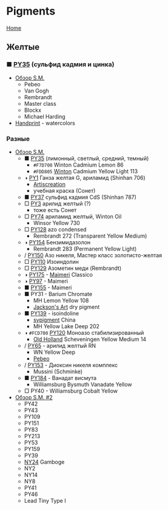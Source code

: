 # Pigments

[Home](/)

## Желтые

### ■ [PY35](https://www.violtan.com/color/ind_pigments.php?Lang=RU&Oper=CheckFindColor&Pigment=PY35) (сульфид кадмия и цинка)

* [Обзор S.M.](https://www.youtube.com/watch?v=oXCv1VhlYxg)
    - Pebeo
    - Van Gogh
    - Rembrandt
    - Master class
    - Blockx
    - Michael Harding
* [Handprint](https://www.handprint.com/HP/WCL/watery.html) - watercolors

### Разные

* [Обзор S.M.](https://www.youtube.com/watch?v=6A2miAGJ0QE)
    - ■ [PY35](https://www.violtan.com/color/ind_pigments.php?Lang=RU&Oper=CheckFindColor&Pigment=PY35) (лимонный, светлый, средний, темный)
        - `#F7D700` Winton Cadmium Lemon 86
        - `#FDD805` [Winton](https://www.winsornewton.com/na/paint/oil/winton-oil/) Cadmium Yellow Light 113
    - ◑ [PY1](https://www.violtan.com/color/ind_pigments.php?Lang=RU&Oper=CheckFindColor&Pigment=PY1) Ганза желтая G, ариламид (Shinhan 706)
        - [Artiscreation](https://www.artiscreation.com/yellow.html)
        - учебная краска (Сонет)
    - ■ [PY37](https://www.violtan.com/color/ind_pigments.php?Lang=RU&Oper=CheckFindColor&Pigment=PY37) сульфид кадмия CdS (Shinhan 787)
    - □ [PY3](https://www.violtan.com/color/ind_pigments.php?Lang=RU&Oper=CheckFindColor&Pigment=PY3) арилид желтый (?)
        - тоже есть Сонет
    - □ [PY74](https://www.violtan.com/color/ind_pigments.php?Lang=RU&Oper=CheckFindColor&Pigment=PY74) ариламид желтый, Winton Oil
        - Winsor Yellow 730
    - □ [PY128](https://www.violtan.com/color/ind_pigments.php?Lang=RU&Oper=CheckFindColor&Pigment=PY128) azo condensed
        - Rembrandt 272 (Transparent Yellow Medium)
    - ◑ [PY154](https://www.violtan.com/color/ind_pigments.php?Lang=RU&Oper=CheckFindColor&Pigment=PY154) Бензимидазолон
        - Rembrandt 283 (Permanent Yellow Light)
    - / [PY150](https://www.violtan.com/color/ind_pigments.php?Lang=RU&Oper=CheckFindColor&Pigment=PY150) Азо никеля, Мастер класс золотисто-желтая
    - □ [PY110](https://www.violtan.com/color/ind_pigments.php?Lang=RU&Oper=CheckFindColor&Pigment=PY110) Изоиндолин
    - □ [PY129](https://www.violtan.com/color/ind_pigments.php?Lang=RU&Oper=CheckFindColor&Pigment=PY129) Азометин меди (Rembrandt)
    - ◑ [PY175](https://www.violtan.com/color/ind_pigments.php?Lang=RU&Oper=CheckFindColor&Pigment=PY175) - [Maimeri](https://www.hudozhnik.club/kraski/maslyanye/maimeri-306112.html) Classico
    - ◑ [PY97](https://www.violtan.com/color/ind_pigments.php?Lang=RU&Oper=CheckFindColor&Pigment=PY97) - Maimeri
    - ■ [PY155](https://www.violtan.com/color/ind_pigments.php?Lang=RU&Oper=CheckFindColor&Pigment=PY155) - Maimeri
    - ■ PY31 - Barium Chromate
        - MH Lemon Yellow 108
        - [Jackson's Art](https://www.jacksonsart.com/roberson-dry-pigment-lemon-yellow-py31-250ml-200g-series-2) dry pigment
    - ■ [PY139](https://en.wikipedia.org/wiki/Pigment_yellow_139) - isoindoline
        - [sypigment](https://www.sypigment.com/ru/pigment-yellow-139.html) China
        - MH Yellow Lake Deep 202
    - ◑ `#FCD700` [PY120](https://www.violtan.com/color/ind_pigments.php?Lang=RU&Oper=CheckFindColor&Pigment=PY120) Моноазо стабилизированный
        - [Old Holland](https://www.oldholland.com/wp-content/uploads/2020/11/Brochure-Old-Holland-Classic-Oil-Colours-2020.pdf) Scheveningen Yellow Medium 14
    - / [PY65](https://www.violtan.com/color/ind_pigments.php?Lang=RU&Oper=CheckFindColor&Pigment=PY65) - арилид желтый RN
        - WN Yellow Deep
        - [Pebeo](https://www.violtan.com/color/ind_pigments.php?Lang=RU&Oper=CheckFindColor&Pigment=PY65)
    - / [PY153](https://www.violtan.com/color/ind_pigments.php?Lang=RU&Oper=CheckFindColor&Pigment=PY153) - Диоксин никеля комплекс
        - Mussini (Schminke)
    - ■ [PY184](https://www.violtan.com/color/ind_pigments.php?Lang=RU&Oper=CheckFindColor&Pigment=PY184) - Ванадат висмута
        - Williamsburg Bysmuth Vanadate Yellow
    - □ PY40 - Williamsburg Cobalt Yellow
* [Обзор S.M. #2](https://www.youtube.com/watch?v=xZuJsDrhwLU)
    - PY42
    - PY43
    - PY109
    - PY151
    - PY83
    - PY213
    - PY53
    - PY159
    - PY39
    - [NY24](https://www.artiscreation.com/yellow.html) Gamboge
    - NY2
    - NY14
    - NY8
    - PY41
    - PY46
    - Lead Tiny Type I

